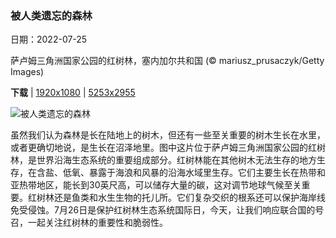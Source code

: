 ### 被人类遗忘的森林

日期：2022-07-25

萨卢姆三角洲国家公园的红树林，塞内加尔共和国 (© mariusz_prusaczyk/Getty Images)

**下载**  |  [1920x1080](https://cn.bing.com/th?id=OHR.MangroveDay_ZH-CN5590436101_1920x1080.jpg)  |  [5253x2955](https://cn.bing.com/th?id=OHR.MangroveDay_ZH-CN5590436101_UHD.jpg)

![被人类遗忘的森林](https://cn.bing.com/th?id=OHR.MangroveDay_ZH-CN5590436101_1920x1080.jpg "萨卢姆三角洲国家公园的红树林，塞内加尔共和国 (© mariusz_prusaczyk/Getty Images)")

虽然我们认为森林是长在陆地上的树木，但还有一些至关重要的树木生长在水里，或者更确切地说，是生长在沼泽地里。图中这片位于萨卢姆三角洲国家公园的红树林，是世界沿海生态系统的重要组成部分。红树林能在其他树木无法生存的地方生存，在含盐、低氧、暴露于海浪和风暴的沿海水域里生存。它们主要生长在热带和亚热带地区，能长到30英尺高，可以储存大量的碳，这对调节地球气候至关重要。红树林还是鱼类和水生生物的托儿所。它们复杂交织的根系还可以保护海岸线免受侵蚀。7月26日是保护红树林生态系统国际日，今天，让我们响应联合国的号召，一起关注红树林的重要性和脆弱性。
